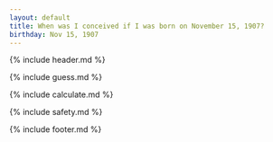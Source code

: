 ```yaml
---
layout: default
title: When was I conceived if I was born on November 15, 1907?
birthday: Nov 15, 1907
---
```


{% include header.md %}

{% include guess.md %}

{% include calculate.md %}

{% include safety.md %}

{% include footer.md %}



